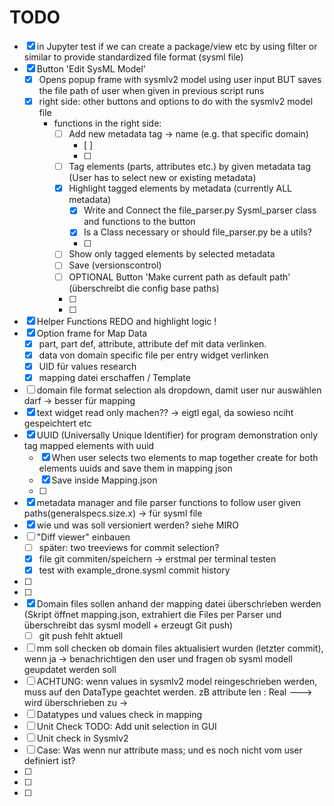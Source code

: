 # TODO

- [x] in Jupyter test if we can create a package/view etc by using filter or similar to provide standardized file format (sysml file)
- [x] Button 'Edit SysML Model' 
    - [x] Opens popup frame with sysmlv2 model using user input BUT saves the file path of user when given in previous script runs
    - [x] right side: other buttons and options to do with the sysmlv2 model file
        - functions in the right side:
            - [ ] Add new metadata tag -> name (e.g. that specific domain)
                - [ ]
                - [ ]
            - [ ] Tag elements (parts, attributes etc.) by given metadata tag (User has to select new or existing metadata)
            - [x] Highlight tagged elements by metadata (currently ALL metadata)
                - [x] Write and Connect the file_parser.py Sysml_parser class and functions to the button 
                - [x] Is a Class necessary or should file_parser.py be a utils? 
                - [ ]
            - [ ] Show only tagged elements by selected metadata
            - [ ] Save (versionscontrol)
            - [ ] OPTIONAL Button 'Make current path as default path' (überschreibt die config base paths)
            - [ ]   
            - [ ]   
- [x] Helper Functions REDO and highlight logic ! 
- [x] Option frame for Map Data 
    - [x] part, part def, attribute, attribute def mit data verlinken. 
    - [x] data von domain specific file per entry widget verlinken
    - [x] UID für values research
    - [x] mapping datei erschaffen / Template
- [ ] domain file format selection als dropdown, damit user nur auswählen darf -> besser für mapping
- [x] text widget read only machen??  -> eigtl egal, da sowieso nciht gespeichtert etc 
- [x] UUID (Universally Unique Identifier) for program demonstration only tag mapped elements with uuid  
    - [x] When user selects two elements to map together create for both elements uuids and save them in mapping json
    - [x] Save inside Mapping.json
    - [ ]
- [x] metadata manager and file parser functions to follow user given paths(generalspecs.size.x) -> für sysml file 
- [x] wie und was soll versioniert werden? siehe MIRO 
- [ ] "Diff viewer" einbauen 
    - [ ] später: two treeviews for commit selection? 
    - [x] file git commiten/speichern -> erstmal per terminal testen 
    - [x] test with example_drone.sysml commit history 
- [ ] 
- [ ] 
- [x] Domain files sollen anhand der mapping datei überschrieben werden (Skript öffnet mapping.json, extrahiert die Files per Parser und überschreibt das sysml modell + erzeugt Git push)
    - [ ] git push fehlt aktuell 
- [ ] mm soll checken ob domain files aktualisiert wurden (letzter commit), wenn ja -> benachrichtigen den user und fragen ob sysml modell geupdatet werden soll 
- [ ] ACHTUNG: wenn values in sysmlv2 model reingeschrieben werden, muss auf den DataType geachtet werden. zB attribute len : Real ---> wird überschrieben zu -> 
- [ ] Datatypes und values check in mapping 
- [ ] Unit Check TODO: Add unit selection in GUI
- [ ] Unit check in Sysmlv2 
- [ ] Case: Was wenn nur attribute mass; und es noch nicht vom user definiert ist? 
- [ ] 
- [ ] 
- [ ] 



